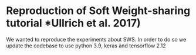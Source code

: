 # Reproduction of Soft Weight-sharing tutorial *Ullrich et al. 2017)
We wanted to reproduce the experiments about SWS. In order to do so we update the codebase to use python 3.9, keras and tensorflow 2.12
